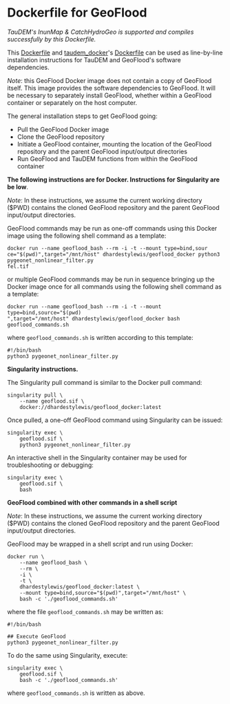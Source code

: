 # Dockerfile for GeoFlood

*TauDEM's InunMap & CatchHydroGeo is supported and compiles successfully by this Dockerfile.*

This [Dockerfile](https://github.com/dhardestylewis/geoflood_docker/blob/main/Dockerfile) and [taudem_docker](https://github.com/dhardestylewis/taudem_docker)'s [Dockerfile](https://github.com/dhardestylewis/taudem_docker/blob/main/Dockerfile) can be used as line-by-line
installation instructions for TauDEM and GeoFlood's software dependencies.

*Note*: this GeoFlood Docker image does not contain a copy of GeoFlood itself. This image provides
the software dependencies to GeoFlood. It will be necessary to separately install GeoFlood, whether
within a GeoFlood container or separately on the host computer.

The general installation steps to get GeoFlood going:
- Pull the GeoFlood Docker image
- Clone the GeoFlood repository
- Initiate a GeoFlood container, mounting the location of the GeoFlood repository and the parent GeoFlood input/output directories
- Run GeoFlood and TauDEM functions from within the GeoFlood container


**The following instructions are for Docker. Instructions for Singularity are be
low**.

*Note*: In these instructions, we assume the current working directory ($PWD) contains the cloned GeoFlood repository and the parent GeoFlood input/output directories.

GeoFlood commands may be run as one-off commands using this Docker image using the
 following shell command as a template:

```
docker run --name geoflood_bash --rm -i -t --mount type=bind,sour
ce="$(pwd)",target="/mnt/host" dhardestylewis/geoflood_docker python3 pygeonet_nonlinear_filter.py
fel.tif
```

or multiple GeoFlood commands may be run in sequence bringing up the Docker image 
once for all commands using the following shell command as a template:

```
docker run --name geoflood_bash --rm -i -t --mount type=bind,source="$(pwd)
",target="/mnt/host" dhardestylewis/geoflood_docker bash geoflood_commands.sh
```

where `geoflood_commands.sh` is written according to this template:

```
#!/bin/bash
python3 pygeonet_nonlinear_filter.py
```


**Singularity instructions.**

The Singularity pull command is similar to the Docker pull command:

```
singularity pull \
    --name geoflood.sif \
    docker://dhardestylewis/geoflood_docker:latest
```

Once pulled, a one-off GeoFlood command using Singularity can be issued:

```
singularity exec \
    geoflood.sif \
    python3 pygeonet_nonlinear_filter.py
```

An interactive shell in the Singularity container may be used for troubleshooting or debugging:

```
singularity exec \
    geoflood.sif \
    bash
```


**GeoFlood combined with other commands in a shell script**


*Note*: In these instructions, we assume the current working directory ($PWD) contains the cloned GeoFlood repository and the parent GeoFlood input/output directories.

GeoFlood may be wrapped in a shell script and run using Docker:

```
docker run \
    --name geoflood_bash \
    --rm \
    -i \
    -t \
    dhardestylewis/geoflood_docker:latest \
    --mount type=bind,source="$(pwd)",target="/mnt/host" \
    bash -c './geoflood_commands.sh'
```

where the file `geoflood_commands.sh` may be written as:

```
#!/bin/bash

## Execute GeoFlood
python3 pygeonet_nonlinear_filter.py
```

To do the same using Singularity, execute:

```
singularity exec \
    geoflood.sif \
    bash -c './geoflood_commands.sh'
```    

where `geoflood_commands.sh` is written as above.



